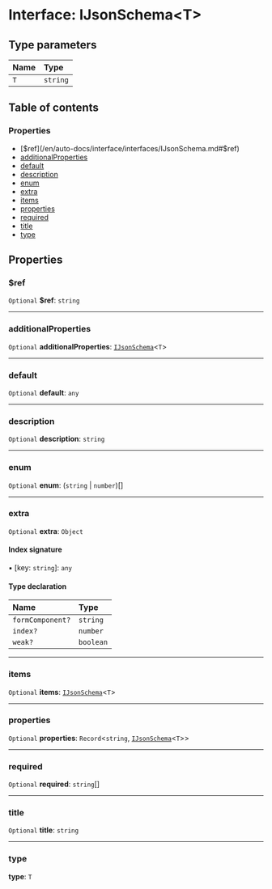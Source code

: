 # Interface: IJsonSchema\<T>

## Type parameters

| Name | Type |
| :------ | :------ |
| `T` | `string` |

## Table of contents

### Properties

* [$ref](/en/auto-docs/interface/interfaces/IJsonSchema.md#$ref)
* [additionalProperties](/en/auto-docs/interface/interfaces/IJsonSchema.md#additionalproperties)
* [default](/en/auto-docs/interface/interfaces/IJsonSchema.md#default)
* [description](/en/auto-docs/interface/interfaces/IJsonSchema.md#description)
* [enum](/en/auto-docs/interface/interfaces/IJsonSchema.md#enum)
* [extra](/en/auto-docs/interface/interfaces/IJsonSchema.md#extra)
* [items](/en/auto-docs/interface/interfaces/IJsonSchema.md#items)
* [properties](/en/auto-docs/interface/interfaces/IJsonSchema.md#properties)
* [required](/en/auto-docs/interface/interfaces/IJsonSchema.md#required)
* [title](/en/auto-docs/interface/interfaces/IJsonSchema.md#title)
* [type](/en/auto-docs/interface/interfaces/IJsonSchema.md#type)

## Properties

### $ref

`Optional` **$ref**: `string`

***

### additionalProperties

`Optional` **additionalProperties**: [`IJsonSchema`](/en/auto-docs/interface/interfaces/IJsonSchema.md)<`T`>

***

### default

`Optional` **default**: `any`

***

### description

`Optional` **description**: `string`

***

### enum

`Optional` **enum**: (`string` | `number`)\[]

***

### extra

`Optional` **extra**: `Object`

#### Index signature

▪ \[key: `string`]: `any`

#### Type declaration

| Name | Type |
| :------ | :------ |
| `formComponent?` | `string` |
| `index?` | `number` |
| `weak?` | `boolean` |

***

### items

`Optional` **items**: [`IJsonSchema`](/en/auto-docs/interface/interfaces/IJsonSchema.md)<`T`>

***

### properties

`Optional` **properties**: `Record`<`string`, [`IJsonSchema`](/en/auto-docs/interface/interfaces/IJsonSchema.md)<`T`>>

***

### required

`Optional` **required**: `string`\[]

***

### title

`Optional` **title**: `string`

***

### type

**type**: `T`
